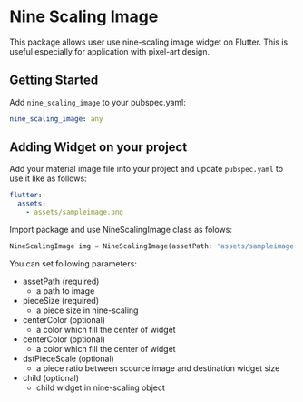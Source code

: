 # Nine Scaling Image
This package allows user use nine-scaling image widget on Flutter.
This is useful especially for application with pixel-art design. 

## Getting Started
Add `nine_scaling_image` to your pubspec.yaml:
```yaml
nine_scaling_image: any
```

## Adding Widget on your project
Add your material image file into your project and update `pubspec.yaml` to use it like as follows:
```yaml
flutter:
  assets:
    - assets/sampleimage.png
```

Import package and use NineScalingImage class as folows:
```dart
NineScalingImage img = NineScalingImage(assetPath: 'assets/sampleimage.png', pieceSize: const Size.square(5));
```

You can set following parameters:
- assetPath (required)
  - a path to image
- pieceSize (required)
  - a piece size in nine-scaling
- centerColor (optional)
  - a color which fill the center of widget
- centerColor (optional)
  - a color which fill the center of widget
- dstPieceScale (optional)
  - a piece ratio between scource image and destination widget size
- child (optional)
  - child widget in nine-scaling object


